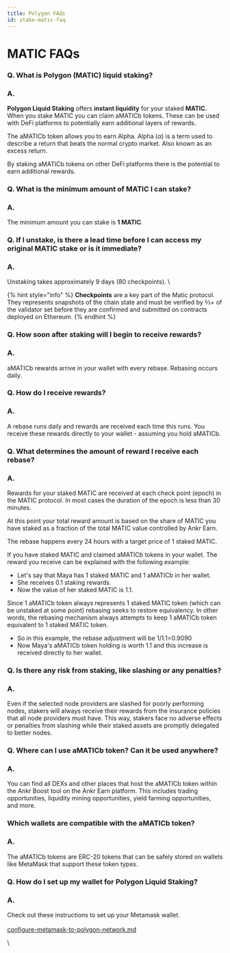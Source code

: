 ```yaml
---
title: Polygon FAQs
id: stake-matic-faq
---
```


# MATIC FAQs

### **Q. What is Polygon (MATIC) liquid staking?**

### **A.**

**Polygon Liquid Staking** offers **instant liquidity** for your staked **MATIC**. When you stake MATIC you can claim aMATICb tokens. These can be used with DeFi platforms to potentially earn additional layers of rewards.

The aMATICb token allows you to earn Alpha. Alpha (α) is a term used to describe a return that beats the normal crypto market. Also known as an excess return.&#x20;

By staking aMATICb tokens on other DeFi platforms there is the potential to earn additional rewards.

### Q. What is the minimum amount of MATIC I can stake?

### A.

The minimum amount you can stake is **1 MATIC**.

### Q. If I unstake, is there a lead time before I can access my original MATIC stake or is it immediate?

### A.

Unstaking takes approximately 9 days (80 checkpoints). \


{% hint style="info" %}
**Checkpoints** are a key part of the Matic protocol. They represents snapshots of the chain state and must be verified by ⅔+ of the validator set before they are confirmed and submitted on contracts deployed on Ethereum.
{% endhint %}

### Q. How soon after staking will I begin to receive rewards?

### A.

aMATICb rewards arrive in your wallet with every rebase. Rebasing occurs daily.

### Q. How do I receive rewards?

### A.

A rebase runs daily and rewards are received each time this runs. You receive these rewards directly to your wallet - assuming you hold aMATICb.


### Q. What determines the amount of reward I receive each rebase?

### A.

Rewards for your staked MATIC are received at each check point (epoch) in the MATIC protocol. In most cases the duration of the epoch is less than 30 minutes.

At this point your total reward amount is based on the share of MATIC you have staked as a fraction of the total MATIC value controlled by Ankr Earn.&#x20;

The rebase happens every 24 hours with a target price of 1 staked MATIC.&#x20;

If you have staked MATIC and claimed aMATICb tokens in your wallet. The reward you receive can be explained with the following example:

* Let's say that Maya has 1 staked MATIC and 1 aMATICb in her wallet.&#x20;
* She receives 0.1 staking rewards.&#x20;
* Now the value of her staked MATIC is 1.1.

Since 1 aMATICb token always represents 1 staked MATIC token (which can be unstaked at some point) rebasing seeks to restore equivalency. In other words, the rebasing mechanism always attempts to keep 1 aMATICb token equivalent to 1 staked MATIC token.&#x20;

* So in this example, the rebase adjustment will be 1/1.1=0.9090
* Now Maya's aMATICb token holding is worth 1.1 and this increase is received directly to her wallet.&#x20;

### Q. Is there any risk from staking, like slashing or any penalties?

### A.

Even if the selected node providers are slashed for poorly performing nodes, stakers will always receive their rewards from the insurance policies that all node providers must have. This way, stakers face no adverse effects or penalties from slashing while their staked assets are promptly delegated to better nodes.

### Q. Where can I use aMATICb token? Can it be used anywhere?

### A.&#x20;

You can find all DEXs and other places that host the aMATICb token within the Ankr Boost tool on the Ankr Earn platform. This includes trading opportunities, liquidity mining opportunities, yield farming opportunities, and more.

### Which wallets are compatible with the aMATICb token?&#x20;

### A.&#x20;

The aMATICb tokens are ERC-20 tokens that can be safely stored on wallets like MetaMask that support these token types.&#x20;

### Q. How do I set up my wallet for Polygon Liquid Staking?

### A.

Check out these instructions to set up your Metamask wallet.\
\
[configure-metamask-to-polygon-network.md](configure-metamask-to-polygon-network.md "mention")

\


&#x20;
